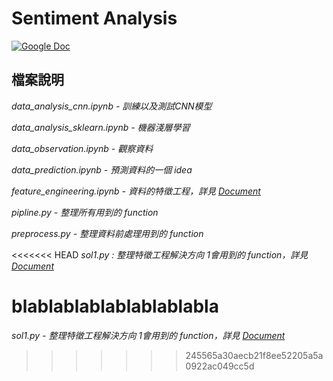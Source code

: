 # Sentiment Analysis
[![Google Doc](https://img.shields.io/badge/Google%20Doc-our%20tasks-blue)](https://docs.google.com/document/d/1Hrj9KQOqlmSbk-LthMqS4LfY8PdOsLwg5jnsTby3xaM/edit?usp=sharing)

## 檔案說明
*data_analysis_cnn.ipynb - 訓練以及測試CNN模型*  
  
*data_analysis_sklearn.ipynb - 機器淺層學習*  
  
*data_observation.ipynb - 觀察資料*  
  
*data_prediction.ipynb - 預測資料的一個 idea*  
  
*feature_engineering.ipynb - 資料的特徵工程，詳見 [Document](https://docs.google.com/document/d/1Hrj9KQOqlmSbk-LthMqS4LfY8PdOsLwg5jnsTby3xaM/edit?usp=sharing)*  
  
*pipline.py - 整理所有用到的 function*  
  
*preprocess.py - 整理資料前處理用到的 function*

<<<<<<< HEAD
*sol1.py : 整理特徵工程解決方向 1會用到的 function，詳見 [Document](https://docs.google.com/document/d/1Hrj9KQOqlmSbk-LthMqS4LfY8PdOsLwg5jnsTby3xaM/edit?usp=sharing)*

blablablablablablablabla
=======
*sol1.py - 整理特徵工程解決方向 1會用到的 function，詳見 [Document](https://docs.google.com/document/d/1Hrj9KQOqlmSbk-LthMqS4LfY8PdOsLwg5jnsTby3xaM/edit?usp=sharing)*

>>>>>>> 245565a30aecb21f8ee52205a5a0922ac049cc5d
